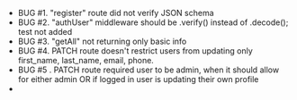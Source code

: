 - BUG #1. "register" route did not verify JSON schema
- BUG #2. "authUser" middleware should be .verify() instead of .decode(); test not added
- BUG #3. "getAll" not returning only basic info
- BUG #4. PATCH route doesn't restrict users from updating only first_name, last_name, email, phone. 
- BUG #5 . PATCH route required user to be admin, when it should allow for either admin OR if logged in user is updating their own profile
- 